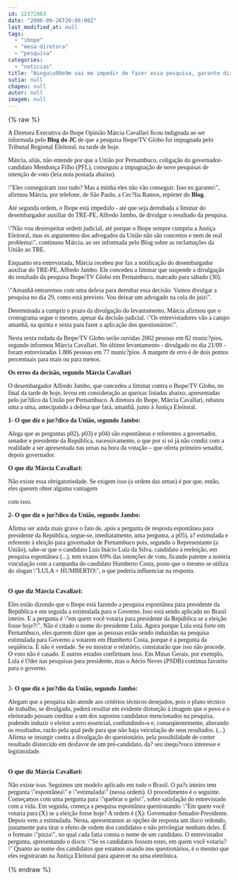 ```yaml
---
id: 12372863
date: "2006-09-26T20:06:00Z"
last_modified_at: null
tags:
  - "ibope"
  - "mesa-diretora"
  - "pesquisa"
categories:
  - "noticias"
title: "Ningu\u00e9m vai me impedir de fazer essa pesquisa, garante diretora do Ibope"
sutia: null
chapeu: null
autor: null
imagem: null
---
```

{% raw %}
<p><P><FONT face=Verdana>A Diretora Executiva do Ibope Opinião Márcia Cavallari ficou indignada ao ser informada pelo <B>Blog do JC </B>de que a pesquisa Ibope/TV Globo foi impugnada pelo Tribunal Regional Eleitoral, na tarde de hoje. </FONT></P></p>
<p><P><FONT face=Verdana>Márcia, aliás, não entende por que a União por Pernambuco, coligação do governador-candidato Mendonça Filho (PFL), conseguiu a impugnação de nove pesquisas de intenção de voto (leia nota postada abaixo).</FONT></P></p>
<p><P><FONT face=Verdana>\"Eles conseguiram isso tudo? Mas a minha eles não vão conseguir. Isso eu garanto\", afirmou Márcia, por telefone, de São Paulo, a Cec?lia Ramos, repórter do <B>Blog</B>. </FONT></P></p>
<p><P><FONT face=Verdana>Até segunda ordem, o Ibope está impedido - até que seja derrubada a liminar do desembargador auxiliar do TRE-PE, Alfredo Jambo, de divulgar o resultado da pesquisa. </FONT></P></p>
<p><P><FONT face=Verdana>\"Não vou desrespeitar ordem judicial, até porque o Ibope sempre cumpriu a Justiça Eleitoral, mas os argumentos dos advogados da União não são concretos e nem de real problema\", continuou Márcia, ao ser informada pelo Blog sobre as reclamações da União ao TRE. </FONT></P></p>
<p><P><FONT face=Verdana>Enquanto era entrevistada, Márcia recebeu por fax a notificação do desembargador auxiliar do TRE-PE, Alfredo Jambo. Ele concedeu a liminar que suspende a divulgação do resultado da pesquisa Ibope/TV Globo em Pernambuco, marcado para sábado (30). </FONT></P></p>
<p><P><FONT face=Verdana>\"Amanhã entraremos com uma defesa para derrubar essa decisão. Vamos divulgar a pesquisa no dia 29, como está previsto. Vou deixar um advogado na cola do juiz\". </FONT></P></p>
<p><P><FONT face=Verdana>Determinada a cumprir o prazo da divulgação do levantamento, Márcia afirmou que o cronograma segue o mesmo, apesar da decisão judicial. \"Os entrevistadores vão a campo amanhã, na quinta e sexta para fazer a aplicação dos questionários\". </FONT></P></p>
<p><P><FONT face=Verdana>Nesta sexta rodada da Ibope/TV Globo serão ouvidas 2002 pessoas em 82 munic?pios, segundo informou Márcia Cavallari. No último levantamento - divulgado no dia 21/09 - foram entrevistadas 1.806 pessoas em 77 munic?pios. A margem de erro é de dois pontos percentuais para mais ou para menos.</FONT></P><B></p>
<p><P><FONT face=Verdana>Os erros da decisão, segundo Márcia Cavallari</FONT></P></p>
<p><P></B><FONT face=Verdana>O desembargador Alfredo Jambo, que concedeu a liminar contra o Ibope/TV Globo, no final da tarde de hoje, levou em consideração as queixas listadas abaixo, apresentadas pelo jur?dico da União por Pernambuco. A diretora do Ibope, Márcia Cavallari, rebateu uma a uma, antecipando a defesa que fará, amanhã, junto à Justiça Eleitoral.<BR></P></FONT><B></p>
<p><P><FONT face=Verdana>1- O que diz o jur?dico da União, segundo Jambo:</FONT></P></p>
<p><P></B><FONT face=Verdana>Alega que as perguntas p02), p03) e p04) são espontâneas e referentes a governador, senador e presidente da República, sucessivamente, o que por si só já não condiz com a realidade a ser apresentada nas urnas na hora da votação – que oferta primeiro senador, depois governador.<BR></FONT></P><B></p>
<p><P><FONT face=Verdana>O que diz Márcia Cavallari:</FONT></P></B></p>
<p><P><FONT face=Verdana>Não existe essa obrigatoriedade. Se exigem isso (a ordem das urnas) é por que, então, eles querem obter alguma vantagem</p>
<p> com isso.<BR></FONT></P><B></p>
<p><P><FONT face=Verdana>2-</FONT></B><FONT face=Verdana> </FONT><B><FONT face=Verdana>O que diz o jur?dico da União, segundo Jambo:<BR></FONT></P></B></p>
<p><P><FONT face=Verdana>Afirma ser ainda mais grave o fato de, após a pergunta de resposta espontânea para presidente da República, segue-se, imediatamente, uma pergunta, a p05), a? estimulada e referente à eleição para governador de Pernambuco pois, segundo o Representante (a União), sabe-se que o candidato Luis Inácio Lula da Silva, candidato à reeleição, em pesquisa espontânea (...), tem exatos 69% das intenções de voto, ficando patente a notória vinculação com a campanha do candidato Humberto Costa, posto que o mesmo se utiliza do slogan \"LULA + HUMBERTO\", o que poderia influenciar na resposta.</FONT></P><B></p>
<p><P><FONT face=Verdana><BR>O que diz Márcia Cavallari:</FONT></P></p>
<p><P></B><FONT face=Verdana>Eles estão dizendo que o Ibope está fazendo a pesquisa espontânea para presidente da República e em seguida a estimulada para o Governo. Isso está sendo aplicado no Brasil inteiro. E a pergunta é \"em quem você votaria para presidente da República se a eleição fosse hoje?\". Não é citado o nome do presidente Lula. Agora porque Lula está forte em Pernambuco, eles querem dizer que as pessoas estão sendo induzidas na pesquisa estimulada para Governo a votarem em Humberto Costa, porque é a pergunta da seqüência. E não é verdade. Se eu mostrar o relatório, constatarão que isso não procede. O voto não é casado. E outros estados confirmam isso. Em Minas Gerais, por exemplo, Lula é l?der nas pesquisas para presidente, mas o Aécio Neves (PSDB) continua favorito para o governo. </FONT></P></p>
<p><P><FONT face=Verdana><BR>3- <B>O que diz o jur?dio da União, segundo Jambo:</P></B></FONT></p>
<p><P><FONT face=Verdana>Alegam que a pesquisa não atende aos critérios técnicos desejados, pois o plano técnico de trabalho, se divulgado, poderá resultar em evidente distorção à imagem que o povo e o eleitorado possam creditar a um dos supostos candidatos mencionados na pesquisa, podendo induzir o eleitor a erro essencial, confundindo-o e, conseqüentemente, alterando os resultados, razão pela qual pede para que não haja veiculação de seus resultados. (...) Afirma se insurgir contra a divulgação do questionário, pela possibilidade de conter resultado distorcido em desfavor de um pré-candidato, da? seu inequ?voco interesse e legitimidade.</FONT></P></p>
<p><P><B><FONT face=Verdana><BR>O que diz Márcia Cavallari:</FONT></P></B></p>
<p><P><FONT face=Verdana>Não existe isso. Seguimos um modelo aplicado em todo o Brasil. O pa?s inteiro tem pergunta \"espontânea\" e \"estimulada\" (nessa ordem). O procedimento é o seguinte. Começamos com uma pergunta para \"quebrar o gelo\", sobre satisfação do entrevistado com a vida. Em seguida, começa a pesquisa espontânea questionando: \"Em quem você votaria para (X) se a eleição fosse hoje? A ordem é (X): Governador-Senador-Presidente. Depois vem a estimulada. Nesta, apresentamos as opções de resposta um disco redondo, justamente para tirar o efeito de ordem dos candidatos e não privilegiar nenhum deles. É o formato \"pizza\", no qual cada fatia consta o nome de um candidato. O entrevistador pergunta, apresentando o disco: \"Se os candidatos fossem estes, em quem você votaria?\" Quanto ao nome dos candidatos que estamos usando nos questionários, é o mesmo que eles registraram na Justiça Eleitoral para aparecer na urna eletrônica.</FONT></P> </p>
{% endraw %}